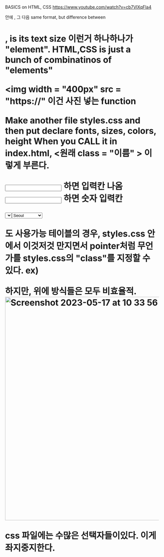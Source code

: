 

BASICS on HTML, CSS
https://www.youtube.com/watch?v=cb7VlXqFla4

<html> <html> 안에 <head> <head> , 그 다음 <body> <body>
same format, but difference between <h1> <p>, is its text size
이런거 하나하나가 "element".
HTML,CSS is just a bunch of combinatinos of "elements"
  
<img width = "400px"
  src = "https://"
이건 사진 넣는 function
     
Make another file styles.css and then put declare fonts, sizes, colors, height
When you CALL it in index.html, <원래 class = "이름" > 이렇게 부른다.


<input type = "text" /> 하면 입력칸 나옴
<input type = "number" /> 하면 숫자 입력칸

<select> <select> 안에 <option>Seoul<option> <option>Jeju<option> 하면 고르는칸

<table> 도 사용가능
테이블의 경우, styles.css 안에서 이것저것 만지면서 pointer처럼 무언가를 styles.css의 "class"를 지정할 수 있다.
ex) 
  
하지만, 위에 방식들은 모두 비효율적.  
<img width="730" alt="Screenshot 2023-05-17 at 10 33 56 AM" src="https://github.com/60eokk/60eokk.github.io/assets/117603244/2d9d047d-59f7-49eb-91d9-9a67b68758ca">

css 파일에는 수많은 선택자들이있다. 이게 좌지중지한다.
